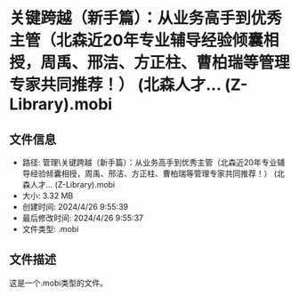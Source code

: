 ﻿# 关键跨越（新手篇）：从业务高手到优秀主管（北森近20年专业辅导经验倾囊相授，周禹、邢洁、方正柱、曹柏瑞等管理专家共同推荐！） (北森人才... (Z-Library).mobi

## 文件信息
- 路径: 管理\关键跨越（新手篇）：从业务高手到优秀主管（北森近20年专业辅导经验倾囊相授，周禹、邢洁、方正柱、曹柏瑞等管理专家共同推荐！） (北森人才... (Z-Library).mobi
- 大小: 3.32 MB
- 创建时间: 2024/4/26 9:55:39
- 最后修改时间: 2024/4/26 9:55:37
- 文件类型: .mobi

## 文件描述
这是一个.mobi类型的文件。

